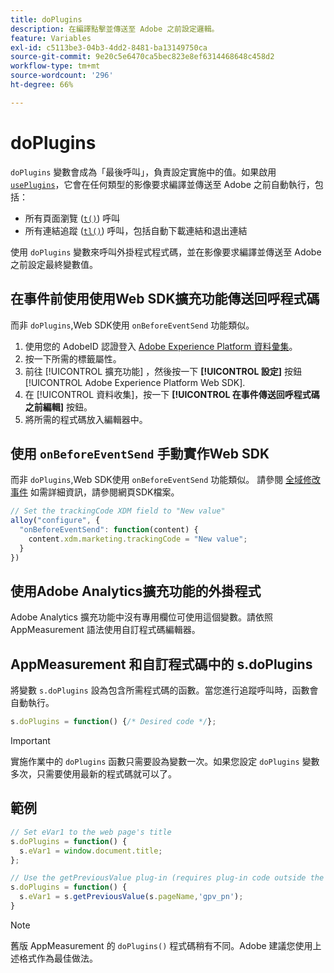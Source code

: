```yaml
---
title: doPlugins
description: 在編譯點擊並傳送至 Adobe 之前設定邏輯。
feature: Variables
exl-id: c5113be3-04b3-4dd2-8481-ba13149750ca
source-git-commit: 9e20c5e6470ca5bec823e8ef6314468648c458d2
workflow-type: tm+mt
source-wordcount: '296'
ht-degree: 66%

---
```


# doPlugins

`doPlugins` 變數會成為「最後呼叫」，負責設定實施中的值。如果啟用 [`usePlugins`](../config-vars/useplugins.md)，它會在任何類型的影像要求編譯並傳送至 Adobe 之前自動執行，包括：

* 所有頁面瀏覽 ([`t()`](t-method.md)) 呼叫
* 所有連結追蹤 ([`tl()`](tl-method.md)) 呼叫，包括自動下載連結和退出連結

使用 `doPlugins` 變數來呼叫外掛程式程式碼，並在影像要求編譯並傳送至 Adobe 之前設定最終變數值。

## 在事件前使用使用Web SDK擴充功能傳送回呼程式碼

而非 `doPlugins`,Web SDK使用 `onBeforeEventSend` 功能類似。

1. 使用您的 AdobeID 認證登入 [Adobe Experience Platform 資料彙集](https://experience.adobe.com/data-collection)。
1. 按一下所需的標籤屬性。
1. 前往 [!UICONTROL 擴充功能] ，然後按一下 **[!UICONTROL 設定]** 按鈕 [!UICONTROL Adobe Experience Platform Web SDK].
1. 在 [!UICONTROL 資料收集]，按一下 **[!UICONTROL 在事件傳送回呼程式碼之前編輯]** 按鈕。
1. 將所需的程式碼放入編輯器中。

## 使用 `onBeforeEventSend` 手動實作Web SDK

而非 `doPlugins`,Web SDK使用 `onBeforeEventSend` 功能類似。 請參閱 [全域修改事件](https://experienceleague.adobe.com/docs/experience-platform/edge/fundamentals/tracking-events.html#modifying-events-globally) 如需詳細資訊，請參閱網頁SDK檔案。

```js
// Set the trackingCode XDM field to "New value"
alloy("configure", {
  "onBeforeEventSend": function(content) {
    content.xdm.marketing.trackingCode = "New value";
  }
})
```

## 使用Adobe Analytics擴充功能的外掛程式

Adobe Analytics 擴充功能中沒有專用欄位可使用這個變數。請依照 AppMeasurement 語法使用自訂程式碼編輯器。

## AppMeasurement 和自訂程式碼中的 s.doPlugins

將變數 `s.doPlugins` 設為包含所需程式碼的函數。當您進行追蹤呼叫時，函數會自動執行。

```js
s.doPlugins = function() {/* Desired code */};
```

>[!IMPORTANT]
>
> 實施作業中的 `doPlugins` 函數只需要設為變數一次。如果您設定 `doPlugins` 變數多次，只需要使用最新的程式碼就可以了。

## 範例

```js
// Set eVar1 to the web page's title
s.doPlugins = function() {
  s.eVar1 = window.document.title;
};

// Use the getPreviousValue plug-in (requires plug-in code outside the function)
s.doPlugins = function() {
  s.eVar1 = s.getPreviousValue(s.pageName,'gpv_pn');
}
```

>[!NOTE]
>
>舊版 AppMeasurement 的 `doPlugins()` 程式碼稍有不同。Adobe 建議您使用上述格式作為最佳做法。
